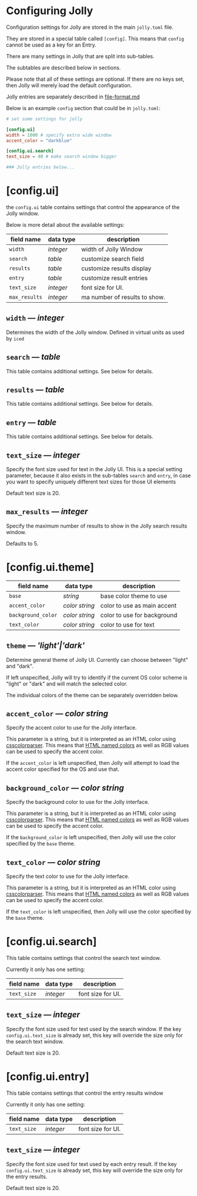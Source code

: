 # Configuring Jolly
Configuration settings for Jolly are stored in the main `jolly.toml`
file.

They are stored in a special table called `[config]`. This means that
`config` cannot be used as a key for an Entry.

There are many settings in Jolly that are split into sub-tables. 

The subtables are described below in sections.

Please note that all of these settings are optional. If there are no
keys set, then Jolly will merely load the default configuration.

Jolly entries are separately described in [file-format.md](file-format.md)

Below is an example `config` section that could be in `jolly.toml`:

```toml
# set some settings for jolly

[config.ui]
width = 1000 # specify extra wide window
accent_color = "darkblue"

[config.ui.search]
text_size = 40 # make search window bigger

### Jolly entries below...

```


# [config.ui]
the `config.ui` table contains settings that control the appearance of
the Jolly window.

Below is more detail about the available settings: 


| field name     | data type      | description                   |
|----------------|----------------|-------------------------------|
| `width`        | *integer*      | width of Jolly Window         |
| `search`       | *table*        | customize search field        |
| `results`      | *table*        | customize results display     |
| `entry`        | *table*        | customize result entries      |
| `text_size`    | *integer*      | font size for UI.             |
| `max_results`  | *integer*      | ma number of results to show. |



## `width`        &mdash; *integer*

Determines the width of the Jolly window. Defined in virtual units as used by `iced`



## `search`       &mdash; *table*

This table contains additional settings. See below for details.

## `results`      &mdash; *table*

This table contains additional settings. See below for details.

## `entry`        &mdash; *table*

This table contains additional settings. See below for details.

## `text_size`        &mdash; *integer*

Specify the font size used for text in the Jolly UI. This is a special
setting parameter, because it also exists in the sub-tables `search`
and `entry`, in case you want to specify uniquely different text sizes for those UI elements

Default text size is 20. 

## `max_results`        &mdash; *integer*

Specify the maximum number of results to show in the Jolly search results window.

Defaults to 5.


# [config.ui.theme]

| field name         | data type      | description                 |
|--------------------|----------------|-----------------------------|
| `base`             | *string*       | base color theme to use     |
| `accent_color`     | *color string* | color to use as main accent |
| `background_color` | *color string* | color to use for background |
| `text_color`       | *color string* | color to use for text       |



## `theme`        &mdash; *'light'|'dark'*

Determine general theme of Jolly UI. Currently can choose between "light" and "dark".

If left unspecified, Jolly will try to identify if the current OS
color scheme is "light" or "dark" and will match the selected color.

The individual colors of the theme can be separately overridden below. 

## `accent_color` &mdash; *color string*

Specify the accent color to use for the Jolly interface. 

This parameter is a string, but it is interpreted as an HTML color
using [csscolorparser](https://crates.io/crates/csscolorparser). This
means that [HTML named
colors](https://www.w3.org/TR/css-color-4/#named-colors) as well as
RGB values can be used to specify the accent color.

If the `accent_color` is left unspecified, then Jolly will attempt to
load the accent color specified for the OS and use that.

## `background_color` &mdash; *color string*

Specify the background color to use for the Jolly interface. 

This parameter is a string, but it is interpreted as an HTML color
using [csscolorparser](https://crates.io/crates/csscolorparser). This
means that [HTML named
colors](https://www.w3.org/TR/css-color-4/#named-colors) as well as
RGB values can be used to specify the accent color.

If the `background_color` is left unspecified, then Jolly will use the
color specified by the `base` theme. 

## `text_color` &mdash; *color string*

Specify the text color to use for the Jolly interface. 

This parameter is a string, but it is interpreted as an HTML color
using [csscolorparser](https://crates.io/crates/csscolorparser). This
means that [HTML named
colors](https://www.w3.org/TR/css-color-4/#named-colors) as well as
RGB values can be used to specify the accent color.

If the `text_color` is left unspecified, then Jolly will use the
color specified by the `base` theme. 

# [config.ui.search]

This table contains settings that control the search text window.

Currently it only has one setting: 

| field name     | data type      | description                 |
|----------------|----------------|-----------------------------|
| `text_size`    | *integer*      | font size for UI.           |


## `text_size`        &mdash; *integer*

Specify the font size used for text used by the search window. If the
key `config.ui.text_size` is already set, this key will override the
size only for the search text window.

Default text size is 20. 

# [config.ui.entry]

This table contains settings that control the entry results window

Currently it only has one setting: 

| field name     | data type      | description                 |
|----------------|----------------|-----------------------------|
| `text_size`    | *integer*      | font size for UI.           |


## `text_size`        &mdash; *integer*

Specify the font size used for text used by each entry result. If the
key `config.ui.text_size` is already set, this key will override the
size only for the entry results.

Default text size is 20. 
